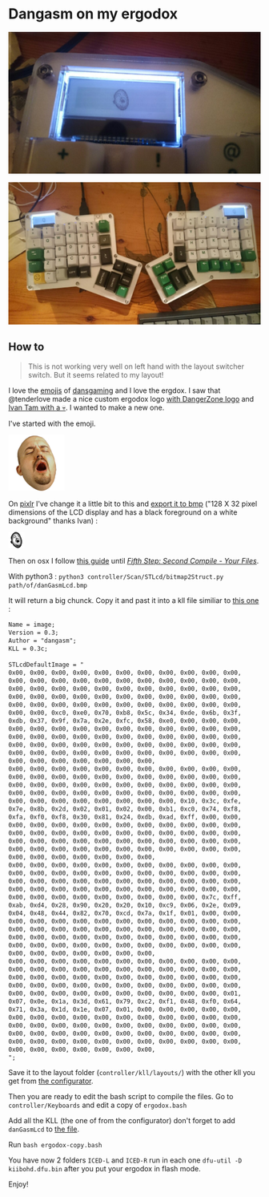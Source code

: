 # Dangasm on my ergodox

![close_dangasm_ergodox](close_dangasm_ergodox.jpg)

![full_dangasm_ergodox](full_dangasm_ergodox.jpg)


## How to

> This is not working very well on left hand with the layout switcher switch. But it seems related to my layout!

I love the [emojis](https://twitchemotes.com/channel/dansgaming) of [dansgaming](https://www.twitch.tv/dansgaming) and I love the ergdox. I saw that @tenderlove made a nice custom ergodox logo [with DangerZone logo](https://gist.github.com/tenderlove/193e027b1670af6f9c85) and [Ivan Tam with a 💀](http://asciipr0n.net/ergodox-infinity-logo/). I wanted to make a new one.

I've started with the emoji.

![dangasm](danGasm.png)

On [pixlr](https://pixlr.com/editor/) I've change it a little bit to this and [export it to bmp](danGasmLcd.bmp) ("128 X 32 pixel dimensions of the LCD display and has a black foreground on a white background" thanks Ivan) :

![dangasmlcd](danGasmLcd.png)

Then on osx I follow [this guide](https://github.com/kiibohd/controller/wiki/How-To-Load-Layouts-to-Keyboard) until [*Fifth Step: Second Compile - Your Files*](https://github.com/kiibohd/controller/wiki/How-To-Load-Layouts-to-Keyboard#fifth-step-second-compile---your-files).

With python3 : `python3 controller/Scan/STLcd/bitmap2Struct.py path/of/danGasmLcd.bmp`

It will return a big chunck. Copy it and past it into a kll file similiar to [this one](danGasmLcd.kll) :

```
Name = image;
Version = 0.3;
Author = "dangasm";
KLL = 0.3c;

STLcdDefaultImage = "
0x00, 0x00, 0x00, 0x00, 0x00, 0x00, 0x00, 0x00, 0x00, 0x00, 0x00, 0x00, 0x00, 0x00, 0x00, 0x00, 0x00, 0x00, 0x00, 0x00, 0x00, 0x00, 0x00, 0x00, 0x00, 0x00, 0x00, 0x00, 0x00, 0x00, 0x00, 0x00, 0x00, 0x00, 0x00, 0x00, 0x00, 0x00, 0x00, 0x00, 0x00, 0x00, 0x00, 0x00, 0x00, 0x00, 0x00, 0x00, 0x00, 0x00, 0x00, 0x00, 0x00, 0x00, 0x00, 0x00, 0x00, 0xc0, 0xe0, 0x70, 0xb8, 0x5c, 0x34, 0xde, 0x6b, 0x3f, 0xdb, 0x37, 0x9f, 0x7a, 0x2e, 0xfc, 0x58, 0xe0, 0x00, 0x00, 0x00, 0x00, 0x00, 0x00, 0x00, 0x00, 0x00, 0x00, 0x00, 0x00, 0x00, 0x00, 0x00, 0x00, 0x00, 0x00, 0x00, 0x00, 0x00, 0x00, 0x00, 0x00, 0x00, 0x00, 0x00, 0x00, 0x00, 0x00, 0x00, 0x00, 0x00, 0x00, 0x00, 0x00, 0x00, 0x00, 0x00, 0x00, 0x00, 0x00, 0x00, 0x00, 0x00, 0x00, 0x00, 0x00, 0x00, 0x00, 0x00, 0x00, 0x00, 0x00,
0x00, 0x00, 0x00, 0x00, 0x00, 0x00, 0x00, 0x00, 0x00, 0x00, 0x00, 0x00, 0x00, 0x00, 0x00, 0x00, 0x00, 0x00, 0x00, 0x00, 0x00, 0x00, 0x00, 0x00, 0x00, 0x00, 0x00, 0x00, 0x00, 0x00, 0x00, 0x00, 0x00, 0x00, 0x00, 0x00, 0x00, 0x00, 0x00, 0x00, 0x00, 0x00, 0x00, 0x00, 0x00, 0x00, 0x00, 0x00, 0x00, 0x00, 0x00, 0x00, 0x10, 0x3c, 0xfe, 0x7e, 0x8b, 0x2d, 0x02, 0x01, 0x02, 0x00, 0xb1, 0xc0, 0x74, 0xf8, 0xfa, 0xf0, 0xf8, 0x30, 0x81, 0x24, 0xdb, 0xad, 0xff, 0x00, 0x00, 0x00, 0x00, 0x00, 0x00, 0x00, 0x00, 0x00, 0x00, 0x00, 0x00, 0x00, 0x00, 0x00, 0x00, 0x00, 0x00, 0x00, 0x00, 0x00, 0x00, 0x00, 0x00, 0x00, 0x00, 0x00, 0x00, 0x00, 0x00, 0x00, 0x00, 0x00, 0x00, 0x00, 0x00, 0x00, 0x00, 0x00, 0x00, 0x00, 0x00, 0x00, 0x00, 0x00, 0x00, 0x00, 0x00, 0x00, 0x00, 0x00, 0x00, 0x00,
0x00, 0x00, 0x00, 0x00, 0x00, 0x00, 0x00, 0x00, 0x00, 0x00, 0x00, 0x00, 0x00, 0x00, 0x00, 0x00, 0x00, 0x00, 0x00, 0x00, 0x00, 0x00, 0x00, 0x00, 0x00, 0x00, 0x00, 0x00, 0x00, 0x00, 0x00, 0x00, 0x00, 0x00, 0x00, 0x00, 0x00, 0x00, 0x00, 0x00, 0x00, 0x00, 0x00, 0x00, 0x00, 0x00, 0x00, 0x00, 0x00, 0x00, 0x00, 0x00, 0x00, 0x7c, 0xff, 0xab, 0xd4, 0x28, 0x90, 0x20, 0x20, 0x10, 0xc9, 0x06, 0x2e, 0x09, 0x04, 0x48, 0x44, 0x82, 0x70, 0xcd, 0x7a, 0x1f, 0x01, 0x00, 0x00, 0x00, 0x00, 0x00, 0x00, 0x00, 0x00, 0x00, 0x00, 0x00, 0x00, 0x00, 0x00, 0x00, 0x00, 0x00, 0x00, 0x00, 0x00, 0x00, 0x00, 0x00, 0x00, 0x00, 0x00, 0x00, 0x00, 0x00, 0x00, 0x00, 0x00, 0x00, 0x00, 0x00, 0x00, 0x00, 0x00, 0x00, 0x00, 0x00, 0x00, 0x00, 0x00, 0x00, 0x00, 0x00, 0x00, 0x00, 0x00, 0x00, 0x00, 0x00,
0x00, 0x00, 0x00, 0x00, 0x00, 0x00, 0x00, 0x00, 0x00, 0x00, 0x00, 0x00, 0x00, 0x00, 0x00, 0x00, 0x00, 0x00, 0x00, 0x00, 0x00, 0x00, 0x00, 0x00, 0x00, 0x00, 0x00, 0x00, 0x00, 0x00, 0x00, 0x00, 0x00, 0x00, 0x00, 0x00, 0x00, 0x00, 0x00, 0x00, 0x00, 0x00, 0x00, 0x00, 0x00, 0x00, 0x00, 0x00, 0x00, 0x00, 0x00, 0x00, 0x00, 0x00, 0x01, 0x07, 0x0e, 0x1a, 0x3d, 0x61, 0x79, 0xc2, 0xf1, 0x48, 0xf0, 0x64, 0x71, 0x3a, 0x1d, 0x1e, 0x07, 0x01, 0x00, 0x00, 0x00, 0x00, 0x00, 0x00, 0x00, 0x00, 0x00, 0x00, 0x00, 0x00, 0x00, 0x00, 0x00, 0x00, 0x00, 0x00, 0x00, 0x00, 0x00, 0x00, 0x00, 0x00, 0x00, 0x00, 0x00, 0x00, 0x00, 0x00, 0x00, 0x00, 0x00, 0x00, 0x00, 0x00, 0x00, 0x00, 0x00, 0x00, 0x00, 0x00, 0x00, 0x00, 0x00, 0x00, 0x00, 0x00, 0x00, 0x00, 0x00, 0x00, 0x00, 0x00, 0x00, 0x00,
";
```

Save it to the layout folder (`controller/kll/layouts/`) with the other kll you get from [the configurator](http://configurator.input.club/?layout=MDErgo1-Default).

Then you are ready to edit the bash script to compile the files. Go to `controller/Keyboards` and edit a copy of `ergodox.bash`

Add all the KLL (the one of from the configurator) don't forget to add `danGasmLcd` to [the file](ergodox_dangasm.bash).

Run `bash ergodox-copy.bash`

You have now 2 folders `ICED-L` and `ICED-R` run in each one `dfu-util -D kiibohd.dfu.bin` after you put your ergodox in flash mode.

Enjoy!
